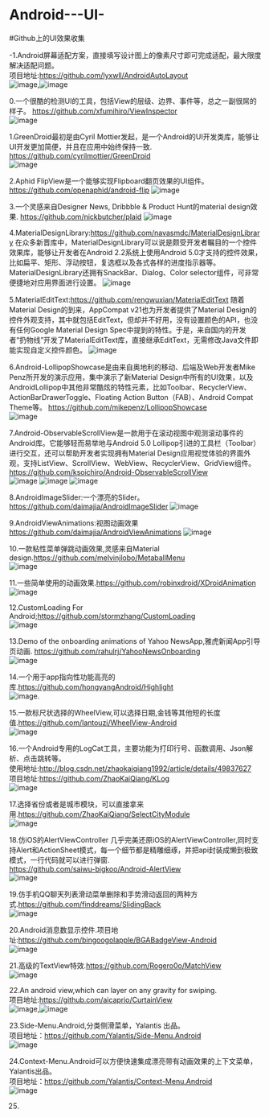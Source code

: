 # Android---UI-

#Github上的UI效果收集         

-1.Android屏幕适配方案，直接填写设计图上的像素尺寸即可完成适配，最大限度解决适配问题。           
项目地址:https://github.com/lyxwll/AndroidAutoLayout            
![image](https://github.com/lyxwll/AndroidAutoLayout/blob/master/autolayout_08.png),![image](https://github.com/lyxwll/AndroidAutoLayout/blob/master/autolayout_09.png)

0.一个很酷的检测UI的工具，包括View的层级、边界、事件等，总之一副很屌的样子。
https://github.com/xfumihiro/ViewInspector                
![image](https://github.com/xfumihiro/ViewInspector/blob/master/images/sample.gif)


1.GreenDroid最初是由Cyril Mottier发起，是一个Android的UI开发类库，能够让UI开发更加简便，并且在应用中始终保持一致.
https://github.com/cyrilmottier/GreenDroid         
![image](http://cms.csdnimg.cn/article/201305/03/51834d911e3dc.jpg)


2.Aphid FlipView是一个能够实现Flipboard翻页效果的UI组件。
https://github.com/openaphid/android-flip
![image](http://cms.csdnimg.cn/article/201305/03/51834f7e3c8a5.jpg)


3.一个灵感来自Designer News, Dribbble & Product Hunt的material design效果.
https://github.com/nickbutcher/plaid
![image](https://github.com/nickbutcher/plaid/blob/master/screenshots/plaid_demo.gif)


4.MaterialDesignLibrary:https://github.com/navasmdc/MaterialDesignLibrary
在众多新晋库中，MaterialDesignLibrary可以说是颇受开发者瞩目的一个控件效果库，能够让开发者在Android 2.2系统上使用Android 5.0才支持的控件效果，比如扁平、矩形、浮动按钮，复选框以及各式各样的进度指示器等。MaterialDesignLibrary还拥有SnackBar、Dialog、Color selector组件，可非常便捷地对应用界面进行设置。
![image](http://cms.csdnimg.cn/article/201411/21/546e9b100445a_middle.jpg)


5.MaterialEditText:https://github.com/rengwuxian/MaterialEditText
随着Material Design的到来，AppCompat v21也为开发者提供了Material Design的控件外观支持，其中就包括EditText，但却并不好用，没有设置颜色的API，也没有任何Google Material Design Spec中提到的特性。于是，来自国内的开发者“扔物线”开发了MaterialEditText库，直接继承EditText，无需修改Java文件即能实现自定义控件颜色。
![image](https://github.com/rengwuxian/MaterialEditText/blob/master/images/material_edittext.png)


6.Android-LollipopShowcase是由来自奥地利的移动、后端及Web开发者Mike Penz所开发的演示应用，集中演示了新Material Design中所有的UI效果，以及AndroidLollipop中其他非常酷炫的特性元素，比如Toolbar、RecyclerView、ActionBarDrawerToggle、Floating Action Button（FAB）、Android Compat Theme等。
https://github.com/mikepenz/LollipopShowcase                
![image](http://cms.csdnimg.cn/article/201411/21/546ed8a896530_middle.jpg)


7.Android-ObservableScrollView是一款用于在滚动视图中观测滚动事件的Android库。它能够轻而易举地与Android 5.0 Lollipop引进的工具栏（Toolbar）进行交互，还可以帮助开发者实现拥有Material Design应用视觉体验的界面外观，支持ListView、ScrollView、WebView、RecyclerView、GridView组件。
https://github.com/ksoichiro/Android-ObservableScrollView              
![image](https://raw.githubusercontent.com/ksoichiro/Android-ObservableScrollView/master/samples/images/demo10.gif)
![image](https://raw.githubusercontent.com/ksoichiro/Android-ObservableScrollView/master/samples/images/demo12.gif)
![image](https://raw.githubusercontent.com/ksoichiro/Android-ObservableScrollView/master/samples/images/demo11.gif)


8.AndroidImageSlider:一个漂亮的Slider。https://github.com/daimajia/AndroidImageSlider
![image](https://camo.githubusercontent.com/f64413139bbaa918131384d3597c33e39333aa7f/687474703a2f2f7777332e73696e61696d672e636e2f6d773639302f36313064633033346a773165677a6f7236366f6a64673230393530666b6e70652e676966)


9.AndroidViewAnimations:视图动画效果
https://github.com/daimajia/AndroidViewAnimations
![image](https://camo.githubusercontent.com/c41223966bdfed2260dbbabbcbae648e5db542c6/687474703a2f2f7777332e73696e61696d672e636e2f6d773639302f3631306463303334677731656a37356d69327737376732306333306a623471722e676966)


10.一款粘性菜单弹跳动画效果,灵感来自Material design.https://github.com/melvinjlobo/MetaballMenu           
![image](https://github.com/melvinjlobo/MetaballMenu/blob/master/MetaballMenu.gif)


11.一些简单使用的动画效果.https://github.com/robinxdroid/XDroidAnimation          
![image](https://github.com/robinxdroid/XDroidAnimation/blob/master/XDroidAnimation.gif)


12.CustomLoading For Android;https://github.com/stormzhang/CustomLoading           
![image](https://camo.githubusercontent.com/ee39acccb6e9fa027235180e3a85a683ba2cca58/68747470733a2f2f7261772e6769746875622e636f6d2f73746f726d7a68616e672f437573746f6d4c6f6164696e672f6d61737465722f736e61702e6a7067)

13.Demo of the onboarding animations of Yahoo NewsApp,雅虎新闻App引导页动画.
https://github.com/rahulrj/YahooNewsOnboarding             
![image](https://camo.githubusercontent.com/8c53eab0a0296a5ea9f8db289e44cc424fbf4a57/68747470733a2f2f73332d75732d776573742d322e616d617a6f6e6177732e636f6d2f68656c70746573746275636b65742f7961686f6f2d6e6577732d64656d6f2e676966)


14.一个用于app指向性功能高亮的库.https://github.com/hongyangAndroid/Highlight      
![image](https://github.com/hongyangAndroid/Highlight/blob/master/highlight2.gif).

15.一款标尺状选择的WheelView,可以选择日期,金钱等其他短的长度值.https://github.com/lantouzi/WheelView-Android      
![image](https://raw.githubusercontent.com/lantouzi/WheelView-Android/master/preview/demo.jpg)

16.一个Android专用的LogCat工具，主要功能为打印行号、函数调用、Json解析、点击跳转等。      
使用地址:http://blog.csdn.net/zhaokaiqiang1992/article/details/49837627     
项目地址:https://github.com/ZhaoKaiQiang/KLog                 
![image](https://raw.githubusercontent.com/ZhaoKaiQiang/KLog/master/image/demo.gif)


17.选择省份或者是城市模块，可以直接拿来用.https://github.com/ZhaoKaiQiang/SelectCityModule           
![image](https://camo.githubusercontent.com/42de7e5e764d83afdc116fa3ba1ef423d2aefe4e/687474703a2f2f6931312e74696574756b752e636f6d2f333261623439616333383262376466642e676966)


18.仿iOS的AlertViewController 几乎完美还原iOS的AlertViewController,同时支持Alert和ActionSheet模式，每一个细节都是精雕细琢，并把api封装成懒到极致模式，一行代码就可以进行弹窗.       
https://github.com/saiwu-bigkoo/Android-AlertView              
![image](https://github.com/saiwu-bigkoo/Android-AlertView/blob/master/preview/alertviewdemo.gif)


19.仿手机QQ聊天列表滑动菜单删除和手势滑动返回的两种方式.https://github.com/finddreams/SlidingBack                   
![image](https://camo.githubusercontent.com/c2f4f341eb333532fdef0c693a5100d55c745ae7/687474703a2f2f696d672e626c6f672e6373646e2e6e65742f3230313530333237313632373333343436)

20.Android消息数显示控件.项目地址:https://github.com/bingoogolapple/BGABadgeView-Android                              
![image](https://camo.githubusercontent.com/a553ef0ebc010a7678117285edca3c3242d3bceb/687474703a2f2f37786b39646a2e636f6d312e7a302e676c622e636c6f7564646e2e636f6d2f62616467652f73637265656e73686f74732f62616467653130362e676966)


21.高级的TextView特效.https://github.com/Rogero0o/MatchView             
![image](https://camo.githubusercontent.com/a71e9d26a7f90ea70270b3681d99785a29f83be5/687474703a2f2f7777312e73696e61696d672e636e2f6d773639302f6136393561636465677731656d79746e6b347334356732306567306d6b3439302e676966)         


22.An android view,which can layer on any gravity for swiping.          
项目地址:https://github.com/aicaprio/CurtainView            
![image](https://github.com/aicaprio/CurtainView/blob/master/preview/p1.gif),![image](https://github.com/aicaprio/CurtainView/blob/master/preview/p2.gif)            


23.Side-Menu.Android,分类侧滑菜单，Yalantis 出品。               
项目地址：https://github.com/Yalantis/Side-Menu.Android              
![image](https://camo.githubusercontent.com/cb6caa7a392d01d46bca9d9485c01fc173f55fac/68747470733a2f2f6431337961637572716a676172612e636c6f756466726f6e742e6e65742f75736572732f3132353035362f73637265656e73686f74732f313638393932322f6576656e74732d6d656e755f312d312d362e676966)        


24.Context-Menu.Android可以方便快速集成漂亮带有动画效果的上下文菜单，Yalantis出品。         
项目地址：https://github.com/Yalantis/Context-Menu.Android           
![image](https://camo.githubusercontent.com/46c15734b552ce3afefa7efd1518909046b4677e/68747470733a2f2f6431337961637572716a676172612e636c6f756466726f6e742e6e65742f75736572732f3132353035362f73637265656e73686f74732f313738353237342f39396d696c65732d70726f66696c652d6c696768745f312d312d342e676966)         


25.






























































